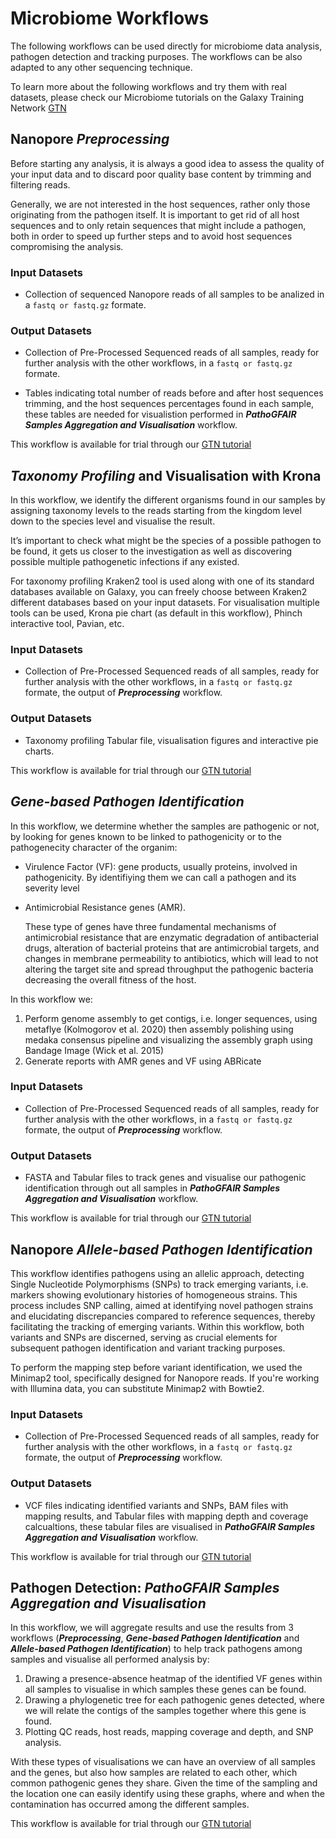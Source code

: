 # Microbiome Workflows

The following workflows can be used directly for microbiome data analysis, pathogen detection and tracking purposes. The workflows can be also adapted to any other sequencing technique. 

To learn more about the following workflows and try them with real datasets, please check our Microbiome tutorials on the Galaxy Training Network [GTN](https://training.galaxyproject.org/training-material/topics/microbiome/)

## Nanopore _Preprocessing_

Before starting any analysis, it is always a good idea to assess the quality of your input data and to discard poor quality base content by trimming and filtering reads.

Generally, we are not interested in the host sequences, rather only those originating from the pathogen itself. It is important to get rid of all host sequences and to only retain sequences that might include a pathogen, both in order to speed up further steps and to avoid host sequences compromising the analysis.

### Input Datasets

- Collection of sequenced Nanopore reads of all samples to be analized in a `fastq or fastq.gz` formate.

### Output Datasets

- Collection of Pre-Processed Sequenced reads of all samples, ready for further analysis with the other workflows, in a `fastq or fastq.gz` formate.

- Tables indicating total number of reads before and after host sequences trimming, and the host sequences percentages found in each sample, these tables are needed for visualistion performed in **_PathoGFAIR Samples Aggregation and Visualisation_** workflow.

This workflow is available for trial through our [GTN tutorial](https://training.galaxyproject.org/training-material/topics/microbiome/tutorials/pathogen-detection-from-nanopore-foodborne-data/tutorial.html)

## _Taxonomy Profiling_ and Visualisation with Krona

In this workflow, we identify the different organisms found in our samples by assigning taxonomy levels to the reads starting from the kingdom level down to the species level and visualise the result.

It’s important to check what might be the species of a possible pathogen to be found, it gets us closer to the investigation as well as discovering possible multiple pathogenetic infections if any existed.

For taxonomy profiling Kraken2 tool is used along with one of its standard databases available on Galaxy, you can freely choose between Kraken2 different databases based on your input datasets. For visualisation multiple tools can be used, Krona pie chart (as default in this workflow), Phinch interactive tool, Pavian, etc.

### Input Datasets
- Collection of Pre-Processed Sequenced reads of all samples, ready for further analysis with the other workflows, in a `fastq or fastq.gz` formate, the output of **_Preprocessing_** workflow.

### Output Datasets
- Taxonomy profiling Tabular file, visualisation figures and interactive pie charts.

This workflow is available for trial through our [GTN tutorial](https://training.galaxyproject.org/training-material/topics/microbiome/tutorials/pathogen-detection-from-nanopore-foodborne-data/tutorial.html)

## _Gene-based Pathogen Identification_

In this workflow, we determine whether the samples are pathogenic or not, by looking for genes known to be linked to pathogenicity or to the pathogenecity character of the organim:

- Virulence Factor (VF): gene products, usually proteins, involved in pathogenicity. By identifiying them we can call a pathogen and its severity level

- Antimicrobial Resistance genes (AMR).

    These type of genes have three fundamental mechanisms of antimicrobial resistance that are enzymatic degradation of antibacterial drugs, alteration of bacterial proteins that are antimicrobial targets, and changes in membrane permeability to antibiotics, which will lead to not altering the target site and spread throughput the pathogenic bacteria decreasing the overall fitness of the host.

In this workflow we:

1. Perform genome assembly to get contigs, i.e. longer sequences, using metaflye (Kolmogorov et al. 2020) then assembly polishing using medaka consensus pipeline and visualizing the assembly graph using Bandage Image (Wick et al. 2015)
2. Generate reports with AMR genes and VF using ABRicate

### Input Datasets
- Collection of Pre-Processed Sequenced reads of all samples, ready for further analysis with the other workflows, in a `fastq or fastq.gz` formate, the output of **_Preprocessing_** workflow.

### Output Datasets
- FASTA and Tabular files to track genes and visualise our pathogenic identification through out all samples in **_PathoGFAIR Samples Aggregation and Visualisation_** workflow.

This workflow is available for trial through our [GTN tutorial](https://training.galaxyproject.org/training-material/topics/microbiome/tutorials/pathogen-detection-from-nanopore-foodborne-data/tutorial.html)

## Nanopore _Allele-based Pathogen Identification_

This workflow identifies pathogens using an allelic approach, detecting Single Nucleotide Polymorphisms (SNPs) to track emerging variants, i.e. markers showing evolutionary histories of homogeneous strains. This process includes SNP calling, aimed at identifying novel pathogen strains and elucidating discrepancies compared to reference sequences, thereby facilitating the tracking of emerging variants. Within this workflow, both variants and SNPs are discerned, serving as crucial elements for subsequent pathogen identification and variant tracking purposes.

To perform the mapping step before variant identification, we used the Minimap2 tool, specifically designed for Nanopore reads. If you're working with Illumina data, you can substitute Minimap2 with Bowtie2.

### Input Datasets
- Collection of Pre-Processed Sequenced reads of all samples, ready for further analysis with the other workflows, in a `fastq or fastq.gz` formate, the output of **_Preprocessing_** workflow.

### Output Datasets
- VCF files indicating identified variants and SNPs, BAM files with mapping results, and Tabular files with mapping depth and coverage calcualtions, these tabular files are visualised in **_PathoGFAIR Samples Aggregation and Visualisation_** workflow. 

This workflow is available for trial through our [GTN tutorial](https://training.galaxyproject.org/training-material/topics/microbiome/tutorials/pathogen-detection-from-nanopore-foodborne-data/tutorial.html)

## Pathogen Detection: _PathoGFAIR Samples Aggregation and Visualisation_

In this workflow, we will aggregate results and use the results from 3 workflows (**_Preprocessing_**, **_Gene-based Pathogen Identification_** and **_Allele-based Pathogen Identification_**) to help track pathogens among samples and visualise all performed analysis by:

1. Drawing a presence-absence heatmap of the identified VF genes within all samples to visualise in which samples these genes can be found.
2. Drawing a phylogenetic tree for each pathogenic genes detected, where we will relate the contigs of the samples together where this gene is found.
3. Plotting QC reads, host reads, mapping coverage and depth, and SNP analysis.

With these types of visualisations we can have an overview of all samples and the genes, but also how samples are related to each other, which common pathogenic genes they share. Given the time of the sampling and the location one can easily identify using these graphs, where and when the contamination has occurred among the different samples.

This workflow is available for trial through our [GTN tutorial](https://training.galaxyproject.org/training-material/topics/microbiome/tutorials/pathogen-detection-from-nanopore-foodborne-data/tutorial.html)
